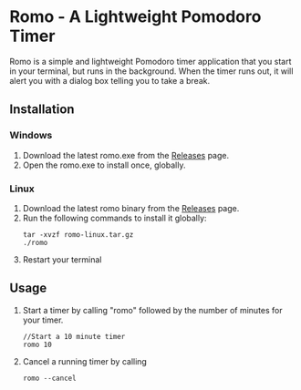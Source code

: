 # Romo - A Lightweight Pomodoro Timer

Romo is a simple and lightweight Pomodoro timer application that you start in your terminal, but runs in the background. When the timer runs out, it will alert you with a dialog box telling you to take a break.

## Installation
### Windows
1. Download the latest romo.exe from the [Releases](https://github.com/dj-blume9/Romodoro/releases) page.
2. Open the romo.exe to install once, globally.

### Linux
1. Download the latest romo binary from the [Releases](https://github.com/dj-blume9/Romodoro/releases) page.
2. Run the following commands to install it globally:
    ```
   tar -xvzf romo-linux.tar.gz
   ./romo
   ```
3. Restart your terminal


## Usage
1. Start a timer by calling "romo" followed by the number of minutes for your timer.
    ```
    //Start a 10 minute timer
    romo 10
    ```
2. Cancel a running timer by calling
   ```
   romo --cancel
   ```
